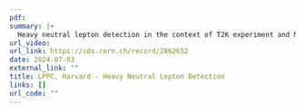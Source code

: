 ```yaml
---
pdf: 
summary: |+
  Heavy neutral lepton detection in the context of T2K experiment and MiniBooNE excess with Prof C. A. Argüelles.
url_video: 
url_link: https://cds.cern.ch/record/2862652
date: 2024-07-03
external_link: ""
title: LPPC, Harvard - Heavy Neutral Lepton Detection
links: []
url_code: ""
---
```



